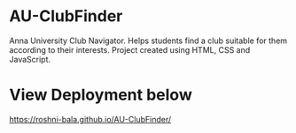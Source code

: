 # AU-ClubFinder
Anna University Club Navigator. Helps students find a club suitable for them according to their interests. Project created using HTML, CSS and JavaScript.
# View Deployment below
https://roshni-bala.github.io/AU-ClubFinder/
